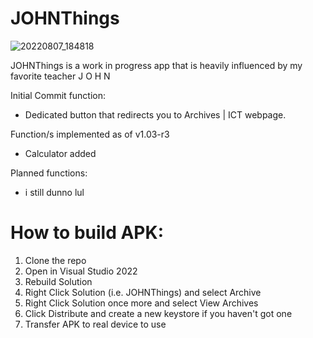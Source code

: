 # JOHNThings

![20220807_184818](https://user-images.githubusercontent.com/110330524/183287246-d23849f9-6e0c-4d67-8b25-99b1c66bfd9c.jpg)

JOHNThings is a work in progress app that is heavily influenced by my favorite teacher J O H N

Initial Commit function:

- Dedicated button that redirects you to Archives | ICT webpage.

Function/s implemented as of v1.03-r3

- Calculator added

Planned functions:
- i still dunno lul

# How to build APK:

1) Clone the repo
2) Open in Visual Studio 2022
3) Rebuild Solution
4) Right Click Solution (i.e. JOHNThings) and select Archive
5) Right Click Solution once more and select View Archives
6) Click Distribute and create a new keystore if you haven't got one
7) Transfer APK to real device to use
